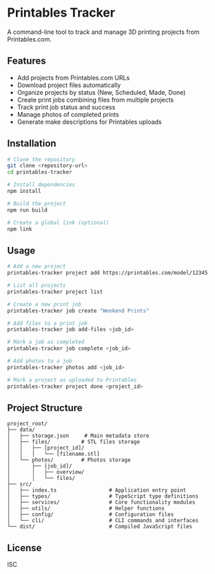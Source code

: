 # Printables Tracker

A command-line tool to track and manage 3D printing projects from Printables.com.

## Features

- Add projects from Printables.com URLs
- Download project files automatically
- Organize projects by status (New, Scheduled, Made, Done)
- Create print jobs combining files from multiple projects
- Track print job status and success
- Manage photos of completed prints
- Generate make descriptions for Printables uploads

## Installation

```bash
# Clone the repository
git clone <repository-url>
cd printables-tracker

# Install dependencies
npm install

# Build the project
npm run build

# Create a global link (optional)
npm link
```

## Usage

```bash
# Add a new project
printables-tracker project add https://printables.com/model/12345

# List all projects
printables-tracker project list

# Create a new print job
printables-tracker job create "Weekend Prints"

# Add files to a print job
printables-tracker job add-files <job_id>

# Mark a job as completed
printables-tracker job complete <job_id>

# Add photos to a job
printables-tracker photos add <job_id>

# Mark a project as uploaded to Printables
printables-tracker project done <project_id>
```

## Project Structure

```
project_root/
├── data/
│   ├── storage.json     # Main metadata store
│   ├── files/          # STL files storage
│   │   ├── [project_id]/
│   │   │   └── [filename.stl]
│   └── photos/         # Photos storage
│       ├── [job_id]/
│       │   ├── overview/
│       │   └── files/
├── src/
│   ├── index.ts                 # Application entry point
│   ├── types/                   # TypeScript type definitions
│   ├── services/                # Core functionality modules
│   ├── utils/                   # Helper functions
│   ├── config/                  # Configuration files
│   └── cli/                     # CLI commands and interfaces
└── dist/                        # Compiled JavaScript files
```

## License

ISC 
